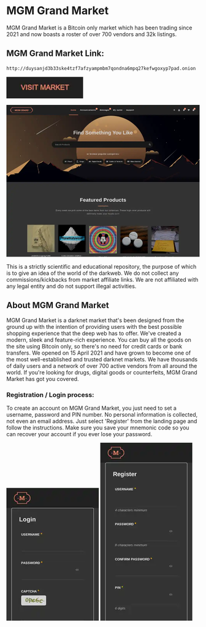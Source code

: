 # MGM Grand Market
MGM Grand Market is a Bitcoin only market which has been trading since 2021 and now boasts a roster of over 700 vendors and 32k listings.

## MGM Grand Market Link:

```sh
http://duysanjd3b33ske4tzf7afzyampmbm7qondna6mpq27kefwgoxyp7pad.onion
```
[<img src="/assets/visit-market.webp" width="200">](http://duysanjd3b33ske4tzf7afzyampmbm7qondna6mpq27kefwgoxyp7pad.onion)

<a href="http://duysanjd3b33ske4tzf7afzyampmbm7qondna6mpq27kefwgoxyp7pad.onion"><img src="/assets/mgmgrand-preview.webp" alt="image" style="max-width: 100%;"><a>

This is a strictly scientific and educational repository, the purpose of which is to give an idea of the world of the darkweb. We do not collect any commissions/kickbacks from market affiliate links. We are not affiliated with any legal entity and do not support illegal activities.

## About MGM Grand Market
MGM Grand Market is a darknet market that's been designed from the ground up with the intention of providing users with the best possible shopping experience that the deep web has to offer. We've created a modern, sleek and feature-rich experience. You can buy all the goods on the site using Bitcoin only, so there's no need for credit cards or bank transfers. We opened on 15 April 2021 and have grown to become one of the most well-established and trusted darknet markets. We have thousands of daily users and a network of over 700 active vendors from all around the world. If you're looking for drugs, digital goods or counterfeits, MGM Grand Market has got you covered.

### Registration / Login process:

To create an account on MGM Grand Market, you just need to set a username, password and PIN number. No personal information is collected, not even an email address. Just select 'Register' from the landing page and follow the instructions. Make sure you save your mnemonic code so you can recover your account if you ever lose your password.

<a href="http://duysanjd3b33ske4tzf7afzyampmbm7qondna6mpq27kefwgoxyp7pad.onion"><img src="/assets/mgmgrand-login.webp" alt="image" style="max-width: 100%;"><a>  <a href="http://duysanjd3b33ske4tzf7afzyampmbm7qondna6mpq27kefwgoxyp7pad.onion"><img src="/assets/mgmgrand-register.webp" alt="image" style="max-width: 100%;"><a>